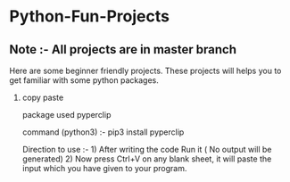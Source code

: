 # Python-Fun-Projects

## Note :- All projects are in master branch
Here are some beginner friendly projects. These projects will helps you to get familiar with some python packages.

1) copy paste <br>

      package used pyperclip

      command (python3) :- pip3 install pyperclip 
      
      Direction to use :- 1) After writing the code Run it ( No output will be generated)
                          2) Now press Ctrl+V on any blank sheet, it will paste the input which you have given to your program.                                                  


